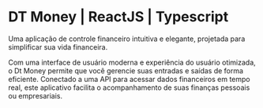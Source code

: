 # DT Money | ReactJS | Typescript

Uma aplicação de controle financeiro intuitiva e elegante, projetada para simplificar sua vida financeira. 

Com uma interface de usuário moderna e experiência do usuário otimizada, o Dt Money permite que você gerencie suas entradas e saídas de forma eficiente. Conectado a uma API para acessar dados financeiros em tempo real, este aplicativo facilita o acompanhamento de suas finanças pessoais ou empresariais. 
